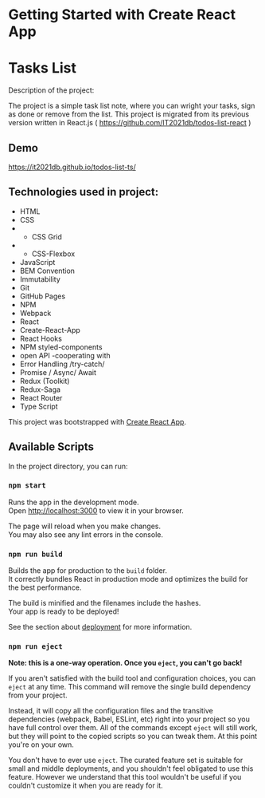 # Getting Started with Create React App

# Tasks List

Description of the project:

The project is a simple task list note, where you can wright your tasks, sign as done or remove from the list.
This project is migrated from its previous version written in React.js ( https://github.com/IT2021db/todos-list-react )

## Demo

https://it2021db.github.io/todos-list-ts/

## Technologies used in project:

- HTML
- CSS
- - CSS Grid
- - CSS-Flexbox
- JavaScript
- BEM Convention
- Immutability
- Git
- GitHub Pages
- NPM
- Webpack
- React
- Create-React-App
- React Hooks
- NPM styled-components
- open API -cooperating with
- Error Handling /try-catch/
- Promise / Async/ Await
- Redux (Toolkit)
- Redux-Saga
- React Router
- Type Script

This project was bootstrapped with [Create React App](https://github.com/facebook/create-react-app).

## Available Scripts

In the project directory, you can run:

### `npm start`

Runs the app in the development mode.\
Open [http://localhost:3000](http://localhost:3000) to view it in your browser.

The page will reload when you make changes.\
You may also see any lint errors in the console.

### `npm run build`

Builds the app for production to the `build` folder.\
It correctly bundles React in production mode and optimizes the build for the best performance.

The build is minified and the filenames include the hashes.\
Your app is ready to be deployed!

See the section about [deployment](https://facebook.github.io/create-react-app/docs/deployment) for more information.

### `npm run eject`

**Note: this is a one-way operation. Once you `eject`, you can't go back!**

If you aren't satisfied with the build tool and configuration choices, you can `eject` at any time. This command will remove the single build dependency from your project.

Instead, it will copy all the configuration files and the transitive dependencies (webpack, Babel, ESLint, etc) right into your project so you have full control over them. All of the commands except `eject` will still work, but they will point to the copied scripts so you can tweak them. At this point you're on your own.

You don't have to ever use `eject`. The curated feature set is suitable for small and middle deployments, and you shouldn't feel obligated to use this feature. However we understand that this tool wouldn't be useful if you couldn't customize it when you are ready for it.
